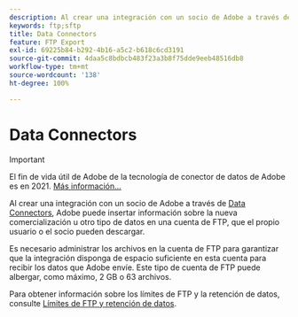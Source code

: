 ```yaml
---
description: Al crear una integración con un socio de Adobe a través de Data Connectors, Adobe puede insertar información sobre la nueva comercialización u otro tipo de datos en una cuenta de FTP, que el propio usuario o el socio pueden descargar.
keywords: ftp;sftp
title: Data Connectors
feature: FTP Export
exl-id: 69225b84-b292-4b16-a5c2-b618c6cd3191
source-git-commit: 4daa5c8bdbcb483f23a3b8f75dde9eeb48516db8
workflow-type: tm+mt
source-wordcount: '138'
ht-degree: 100%

---
```


# Data Connectors

>[!IMPORTANT]
>
>El fin de vida útil de Adobe de la tecnología de conector de datos de Adobe es en 2021. [Más información...](/help/import/data-connectors/data-connectors-eol.md)

Al crear una integración con un socio de Adobe a través de [Data Connectors](https://www.adobeexchange.com/experiencecloud.html), Adobe puede insertar información sobre la nueva comercialización u otro tipo de datos en una cuenta de FTP, que el propio usuario o el socio pueden descargar.

Es necesario administrar los archivos en la cuenta de FTP para garantizar que la integración disponga de espacio suficiente en esta cuenta para recibir los datos que Adobe envíe. Este tipo de cuenta de FTP puede albergar, como máximo, 2 GB o 63 archivos.

Para obtener información sobre los límites de FTP y la retención de datos, consulte [Límites de FTP y retención de datos](/help/export/ftp-and-sftp/ftp-limits.md).
